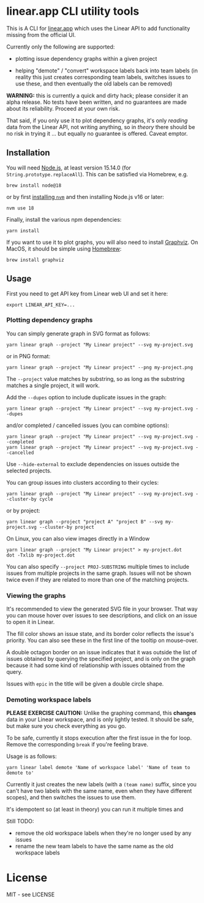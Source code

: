 # linear.app CLI utility tools

This is A CLI for [linear.app](https://linear.app) which uses the
Linear API to add functionality missing from the official UI.

Currently only the following are supported:

- plotting issue dependency graphs within a given project

- helping "demote" / "convert" workspace labels back into team labels
  (in reality this just creates corresponding team labels, switches
  issues to use these, and then eventually the old labels can be
  removed)

**WARNING:** this is currently a quick and dirty hack; please
consider it an alpha release.  No tests have been written, and
no guarantees are made about its reliability.  Proceed at your
own risk.

That said, if you only use it to plot dependency graphs, it's only
_reading_ data from the Linear API, not writing anything, so in
_theory_ there should be no risk in trying it ... but equally no
guarantee is offered.  Caveat emptor.

## Installation

You will need [Node.js](https://nodejs.org/en/), at least version
15.14.0 (for `String.prototype.replaceAll`).  This can be satisfied
via Homebrew, e.g.

    brew install node@18

or by first [installing `nvm`](https://nvm.sh) and then installing
Node.js v16 or later:

    nvm use 18

Finally, install the various npm dependencies:

    yarn install


If you want to use it to plot graphs, you will also need to install
[Graphviz](https://graphviz.org/).  On MacOS, it should be simple
using [Homebrew](https://brew.sh/):

    brew install graphviz

## Usage

First you need to get API key from Linear web UI and set it here:

    export LINEAR_API_KEY=...

### Plotting dependency graphs

You can simply generate graph in SVG format as follows:

    yarn linear graph --project "My Linear project" --svg my-project.svg

or in PNG format:

    yarn linear graph --project "My Linear project" --png my-project.png

The `--project` value matches by substring, so as long as the substring
matches a single project, it will work.

Add the `--dupes` option to include duplicate issues in the graph:

    yarn linear graph --project "My Linear project" --svg my-project.svg --dupes

and/or completed / cancelled issues (you can combine options):

    yarn linear graph --project "My Linear project" --svg my-project.svg --completed
    yarn linear graph --project "My Linear project" --svg my-project.svg --cancelled

Use `--hide-external` to exclude dependencies on issues outside the
selected projects.

You can group issues into clusters according to their cycles:

    yarn linear graph --project "My Linear project" --svg my-project.svg --cluster-by cycle

or by project:

    yarn linear graph --project "project A" "project B" --svg my-project.svg --cluster-by project

On Linux, you can also view images directly in a Window

    yarn linear graph --project "My Linear project" > my-project.dot
    dot -Txlib my-project.dot

You can also specify `--project PROJ-SUBSTRING` multiple times to
include issues from multiple projects in the same graph.  Issues will
not be shown twice even if they are related to more than one of the
matching projects.

### Viewing the graphs

It's recommended to view the generated SVG file in your browser.
That way you can mouse hover over issues to see descriptions,
and click on an issue to open it in Linear.

The fill color shows an issue state, and its border color reflects the
issue's priority.  You can also see these in the first line of the
tooltip on mouse-over.

A double octagon border on an issue indicates that it was outside the
list of issues obtained by querying the specified project, and is only
on the graph because it had some kind of relationship with issues
obtained from the query.

Issues with `epic` in the title will be given a double circle shape.

### Demoting workspace labels

**PLEASE EXERCISE CAUTION:** Unlike the graphing command, this **changes**
data in your Linear workspace, and is only lightly tested.  It should be
safe, but make sure you check everything as you go.

To be safe, currently it stops execution after the first issue in the
for loop.  Remove the corresponding `break` if you're feeling brave.

Usage is as follows:

    yarn linear label demote 'Name of workspace label' 'Name of team to demote to'

Currently it just creates the new labels (with a `(team name)` suffix,
since you can't have two labels with the same name, even when they
have different scopes), and then switches the issues to use them.

It's idempotent so (at least in theory) you can run it multiple times
and

Still TODO:

- remove the old workspace labels when they're no longer used by any issues
- rename the new team labels to have the same name as the old workspace labels

# License

MIT - see LICENSE
